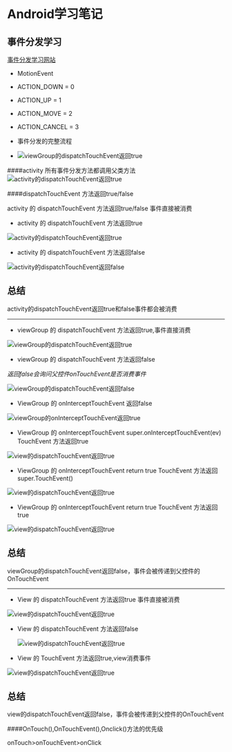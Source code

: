 # Android学习笔记
## 事件分发学习

[事件分发学习网站](https://www.cnblogs.com/chengxuyinli/p/9979826.html)


- MotionEvent
 - ACTION_DOWN = 0
 - ACTION_UP = 1
 - ACTION_MOVE = 2
 - ACTION_CANCEL = 3
 
- 事件分发的完整流程
- ![viewGroup的dispatchTouchEvent返回true](file:///C:/zd/zdgitworksapce/MineStudy/docs/img/事件分发/完整流程.png)

####activity  所有事件分发方法都调用父类方法
![activity的dispatchTouchEvent返回true](file:///C:/zd/zdgitworksapce/MineStudy/docs/img/事件分发/normal_process.png)


####dispatchTouchEvent 方法返回true/false

   activity 的 dispatchTouchEvent 方法返回true/false 事件直接被消费

   - activity 的 dispatchTouchEvent 方法返回true

![activity的dispatchTouchEvent返回true](file:///C:/zd/zdgitworksapce/MineStudy/docs/img/事件分发/activity_disPatch_return_true.png)

  - activity 的 dispatchTouchEvent 方法返回false

![activity的dispatchTouchEvent返回false](file:///C:/zd/zdgitworksapce/MineStudy/docs/img/事件分发/activity_disPatch_return_false.png)

## 总结 ##
activity的dispatchTouchEvent返回true和false事件都会被消费
***

  - viewGroup  的 dispatchTouchEvent 方法返回true,事件直接消费

![viewGroup的dispatchTouchEvent返回true](file:///C:/zd/zdgitworksapce/MineStudy/docs/img/事件分发/viewGroup_disPatch_return_true.png)

  - viewGroup  的 dispatchTouchEvent 方法返回false
  
*返回false会询问父控件onTouchEvent是否消费事件*

![viewGroup的dispatchTouchEvent返回false](file:///C:/zd/zdgitworksapce/MineStudy/docs/img/事件分发/viewGroup_disPatch_return_false.png)

 - ViewGroup 的 onInterceptTouchEvent 返回false
  
![viewGroup的onInterceptTouchEvent返回true](file:///C:/zd/zdgitworksapce/MineStudy/docs/img/事件分发/viewGroup_intercept_return_false.png)

 - ViewGroup 的   onInterceptTouchEvent super.onInterceptTouchEvent(ev)    TouchEvent 方法返回true
 
![view的dispatchTouchEvent返回true](file:///C:/zd/zdgitworksapce/MineStudy/docs/img/事件分发/viewGroup_superonintercept_onTouchEvent_return_true.png)

 - ViewGroup 的   onInterceptTouchEvent return true    TouchEvent 方法返回super.TouchEvent()
 
![view的dispatchTouchEvent返回true](file:///C:/zd/zdgitworksapce/MineStudy/docs/img/事件分发/viewGroup_onIntercept_return_true_touchevent_super.png)

- ViewGroup 的   onInterceptTouchEvent return true    TouchEvent 方法返回true

![view的dispatchTouchEvent返回true](file:///C:/zd/zdgitworksapce/MineStudy/docs/img/事件分发/viewGroup_onIntercept_return_true_touchevent_return_true.png)
## 总结 ##
viewGroup的dispatchTouchEvent返回false，事件会被传递到父控件的OnTouchEvent
 
 ***
 - View  的 dispatchTouchEvent 方法返回true  事件直接被消费

![view的dispatchTouchEvent返回true](file:///C:/zd/zdgitworksapce/MineStudy/docs/img/事件分发/view_disPatch_return_true.png)

- View  的 dispatchTouchEvent 方法返回false  

  ![view的dispatchTouchEvent返回true](file:///C:/zd/zdgitworksapce/MineStudy/docs/img/事件分发/view_disPatch_return_false.png)

- View  的 TouchEvent 方法返回true,view消费事件

![view的dispatchTouchEvent返回true](file:///C:/zd/zdgitworksapce/MineStudy/docs/img/事件分发/view_touch_event_return_true.png)

## 总结 ##
view的dispatchTouchEvent返回false，事件会被传递到父控件的OnTouchEvent

####OnTouch(),OnTouchEvent(),Onclick()方法的优先级

onTouch>onTouchEvent>onClick






